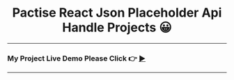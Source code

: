 <h1 align="center"> Pactise React Json Placeholder Api Handle Projects 😀</h1>

***
### My Project Live Demo Please Click 👉 [▶]( https://pactise-react-json-placeholder-api.netlify.app/ 'Click For Live Project Demo')
***
